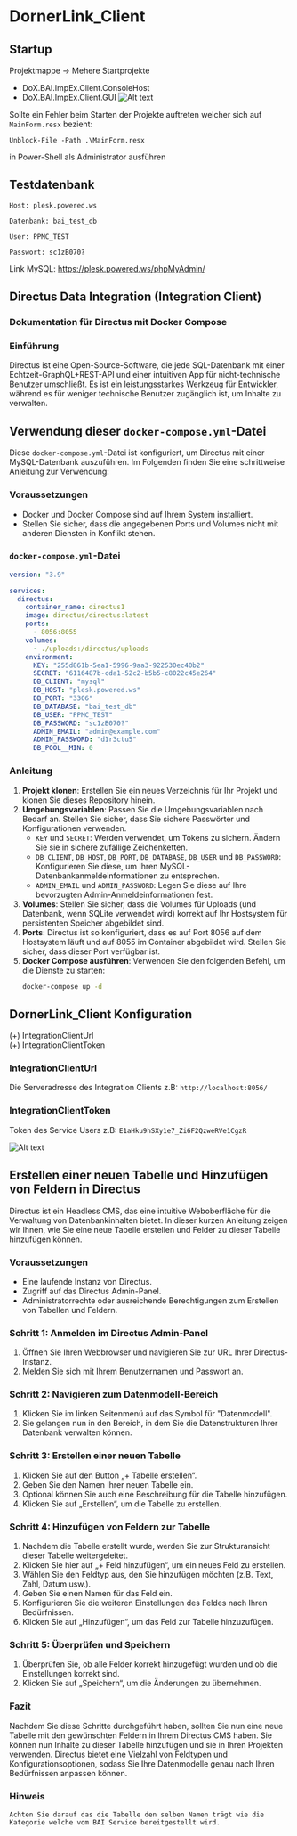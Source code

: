 # DornerLink_Client

## Startup

Projektmappe -> Mehere Startprojekte

- DoX.BAI.ImpEx.Client.ConsoleHost
- DoX.BAI.ImpEx.Client.GUI
  ![Alt text](image.png)

Sollte ein Fehler beim Starten der Projekte auftreten welcher sich auf `MainForm.resx` bezieht:

```
Unblock-File -Path .\MainForm.resx
```

in Power-Shell als Administrator ausführen

## Testdatenbank

```
Host: plesk.powered.ws
```

```
Datenbank: bai_test_db
```

```
User: PPMC_TEST
```

```
Passwort: sc1zB070?
```

Link MySQL:
https://plesk.powered.ws/phpMyAdmin/

## Directus Data Integration (Integration Client)

### Dokumentation für Directus mit Docker Compose

### Einführung

Directus ist eine Open-Source-Software, die jede SQL-Datenbank mit einer Echtzeit-GraphQL+REST-API und einer intuitiven App für nicht-technische Benutzer umschließt. Es ist ein leistungsstarkes Werkzeug für Entwickler, während es für weniger technische Benutzer zugänglich ist, um Inhalte zu verwalten.

## Verwendung dieser `docker-compose.yml`-Datei

Diese `docker-compose.yml`-Datei ist konfiguriert, um Directus mit einer MySQL-Datenbank auszuführen. Im Folgenden finden Sie eine schrittweise Anleitung zur Verwendung:

### Voraussetzungen

- Docker und Docker Compose sind auf Ihrem System installiert.
- Stellen Sie sicher, dass die angegebenen Ports und Volumes nicht mit anderen Diensten in Konflikt stehen.

### `docker-compose.yml`-Datei

```yaml
version: "3.9"

services:
  directus:
    container_name: directus1
    image: directus/directus:latest
    ports:
      - 8056:8055
    volumes:
      - ./uploads:/directus/uploads
    environment:
      KEY: "255d861b-5ea1-5996-9aa3-922530ec40b2"
      SECRET: "6116487b-cda1-52c2-b5b5-c8022c45e264"
      DB_CLIENT: "mysql"
      DB_HOST: "plesk.powered.ws"
      DB_PORT: "3306"
      DB_DATABASE: "bai_test_db"
      DB_USER: "PPMC_TEST"
      DB_PASSWORD: "sc1zB070?"
      ADMIN_EMAIL: "admin@example.com"
      ADMIN_PASSWORD: "d1r3ctu5"
      DB_POOL__MIN: 0
```

### Anleitung

1. **Projekt klonen**: Erstellen Sie ein neues Verzeichnis für Ihr Projekt und klonen Sie dieses Repository hinein.
2. **Umgebungsvariablen**: Passen Sie die Umgebungsvariablen nach Bedarf an. Stellen Sie sicher, dass Sie sichere Passwörter und Konfigurationen verwenden.
   - `KEY` und `SECRET`: Werden verwendet, um Tokens zu sichern. Ändern Sie sie in sichere zufällige Zeichenketten.
   - `DB_CLIENT`, `DB_HOST`, `DB_PORT`, `DB_DATABASE`, `DB_USER` und `DB_PASSWORD`: Konfigurieren Sie diese, um Ihren MySQL-Datenbankanmeldeinformationen zu entsprechen.
   - `ADMIN_EMAIL` und `ADMIN_PASSWORD`: Legen Sie diese auf Ihre bevorzugten Admin-Anmeldeinformationen fest.
3. **Volumes**: Stellen Sie sicher, dass die Volumes für Uploads (und Datenbank, wenn SQLite verwendet wird) korrekt auf Ihr Hostsystem für persistenten Speicher abgebildet sind.
4. **Ports**: Directus ist so konfiguriert, dass es auf Port 8056 auf dem Hostsystem läuft und auf 8055 im Container abgebildet wird. Stellen Sie sicher, dass dieser Port verfügbar ist.
5. **Docker Compose ausführen**: Verwenden Sie den folgenden Befehl, um die Dienste zu starten:
   ```sh
   docker-compose up -d
   ```

## DornerLink_Client Konfiguration

(+) IntegrationClientUrl\
(+) IntegrationClientToken

### IntegrationClientUrl

Die Serveradresse des Integration Clients z.B: `http://localhost:8056/`

### IntegrationClientToken

Token des Service Users z.B: `E1aHku9hSXy1e7_Zi6F2QzweRVe1CgzR`

![Alt text](image-1.png)

## Erstellen einer neuen Tabelle und Hinzufügen von Feldern in Directus

Directus ist ein Headless CMS, das eine intuitive Weboberfläche für die Verwaltung von Datenbankinhalten bietet. In dieser kurzen Anleitung zeigen wir Ihnen, wie Sie eine neue Tabelle erstellen und Felder zu dieser Tabelle hinzufügen können.

### Voraussetzungen

- Eine laufende Instanz von Directus.
- Zugriff auf das Directus Admin-Panel.
- Administratorrechte oder ausreichende Berechtigungen zum Erstellen von Tabellen und Feldern.

### Schritt 1: Anmelden im Directus Admin-Panel

1. Öffnen Sie Ihren Webbrowser und navigieren Sie zur URL Ihrer Directus-Instanz.
2. Melden Sie sich mit Ihrem Benutzernamen und Passwort an.

### Schritt 2: Navigieren zum Datenmodell-Bereich

1. Klicken Sie im linken Seitenmenü auf das Symbol für "Datenmodell".
2. Sie gelangen nun in den Bereich, in dem Sie die Datenstrukturen Ihrer Datenbank verwalten können.

### Schritt 3: Erstellen einer neuen Tabelle

1. Klicken Sie auf den Button „+ Tabelle erstellen“.
2. Geben Sie den Namen Ihrer neuen Tabelle ein.
3. Optional können Sie auch eine Beschreibung für die Tabelle hinzufügen.
4. Klicken Sie auf „Erstellen“, um die Tabelle zu erstellen.

### Schritt 4: Hinzufügen von Feldern zur Tabelle

1. Nachdem die Tabelle erstellt wurde, werden Sie zur Strukturansicht dieser Tabelle weitergeleitet.
2. Klicken Sie hier auf „+ Feld hinzufügen“, um ein neues Feld zu erstellen.
3. Wählen Sie den Feldtyp aus, den Sie hinzufügen möchten (z.B. Text, Zahl, Datum usw.).
4. Geben Sie einen Namen für das Feld ein.
5. Konfigurieren Sie die weiteren Einstellungen des Feldes nach Ihren Bedürfnissen.
6. Klicken Sie auf „Hinzufügen“, um das Feld zur Tabelle hinzuzufügen.

### Schritt 5: Überprüfen und Speichern

1. Überprüfen Sie, ob alle Felder korrekt hinzugefügt wurden und ob die Einstellungen korrekt sind.
2. Klicken Sie auf „Speichern“, um die Änderungen zu übernehmen.

### Fazit

Nachdem Sie diese Schritte durchgeführt haben, sollten Sie nun eine neue Tabelle mit den gewünschten Feldern in Ihrem Directus CMS haben. Sie können nun Inhalte zu dieser Tabelle hinzufügen und sie in Ihren Projekten verwenden. Directus bietet eine Vielzahl von Feldtypen und Konfigurationsoptionen, sodass Sie Ihre Datenmodelle genau nach Ihren Bedürfnissen anpassen können.

### Hinweis

```
Achten Sie darauf das die Tabelle den selben Namen trägt wie die Kategorie welche vom BAI Service bereitgestellt wird.
```
